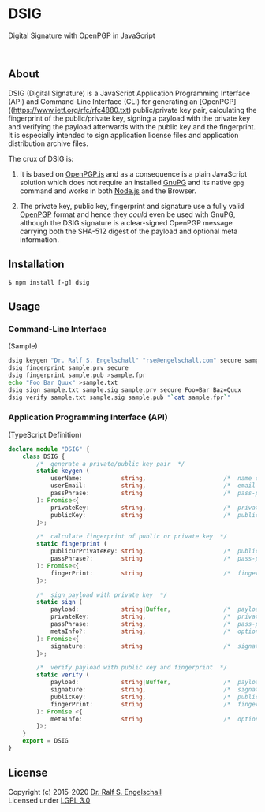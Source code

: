
DSIG
====

Digital Signature with OpenPGP in JavaScript

<p/>
<img src="https://nodei.co/npm/disg.png?downloads=true&stars=true" alt=""/>

<p/>
<img src="https://david-dm.org/rse/dsig.png" alt=""/>

About
-----

DSIG (Digital Signature) is a JavaScript Application Programming
Interface (API) and Command-Line Interface (CLI) for generating an
[OpenPGP]((https://www.ietf.org/rfc/rfc4880.txt) public/private key
pair, calculating the fingerprint of the public/private key, signing a
payload with the private key and verifying the payload afterwards with
the public key and the fingerprint. It is especially intended to sign
application license files and application distribution archive files.

The crux of DSIG is:

1. It is based on [OpenPGP.js](https://openpgpjs.org/) and as a
   consequence is a plain JavaScript solution which does not require an
   installed [GnuPG](https://gnupg.org/) and its native `gpg` command
   and works in both [Node.js](https://nodejs.org/) and the Browser.

2. The private key, public key, fingerprint and signature
   use a fully valid [OpenPGP](https://www.ietf.org/rfc/rfc4880.txt)
   format and hence they *could* even be used with GnuPG, although the
   DSIG signature is a clear-signed OpenPGP message carrying both the
   SHA-512 digest of the payload and optional meta information.

Installation
------------

```shell
$ npm install [-g] dsig
```

Usage
-----

### Command-Line Interface

(Sample)

```sh
dsig keygen "Dr. Ralf S. Engelschall" "rse@engelschall.com" secure sample.prv sample.pub
dsig fingerprint sample.prv secure
dsig fingerprint sample.pub >sample.fpr
echo "Foo Bar Quux" >sample.txt
dsig sign sample.txt sample.sig sample.prv secure Foo=Bar Baz=Quux
dsig verify sample.txt sample.sig sample.pub "`cat sample.fpr`"
```

### Application Programming Interface (API)

(TypeScript Definition)

```ts
declare module "DSIG" {
    class DSIG {
        /*  generate a private/public key pair  */
        static keygen (
            userName:           string,                      /*  name of user  */
            userEmail:          string,                      /*  email address of user  */
            passPhrase:         string                       /*  pass-phrase of private key  */
        ): Promise<{
            privateKey:         string,                      /*  private key (encrypted)  */
            publicKey:          string                       /*  public key  */
        }>;

        /*  calculate fingerprint of public or private key  */
        static fingerprint (
            publicOrPrivateKey: string,                      /*  public or private key  */
            passPhrase?:        string                       /*  pass-phrase of private key  */
        ): Promise<{
            fingerPrint:        string                       /*  finger-print of public/private key  */
        }>;

        /*  sign payload with private key  */
        static sign (
            payload:            string|Buffer,               /*  payload to sign  */
            privateKey:         string,                      /*  private key  */
            passPhrase:         string,                      /*  pass-phrase of private key  */
            metaInfo?:          string,                      /*  optional meta information  */
        ): Promise<{
            signature:          string                       /*  signature  */
        }>;

        /*  verify payload with public key and fingerprint  */
        static verify (
            payload:            string|Buffer,               /*  payload to verify  */
            signature:          string,                      /*  signature  */
            publicKey:          string,                      /*  public key  */
            fingerPrint:        string                       /*  finger-print of public/private key  */
        ): Promise <{
            metaInfo:           string                       /*  optional meta information  */
        }>;
    }
    export = DSIG
}
```

License
-------

Copyright (c) 2015-2020 [Dr. Ralf S. Engelschall](http://engelschall.com/)<br/>
Licensed under [LGPL 3.0](https://spdx.org/licenses/LGPL-3.0-only)

